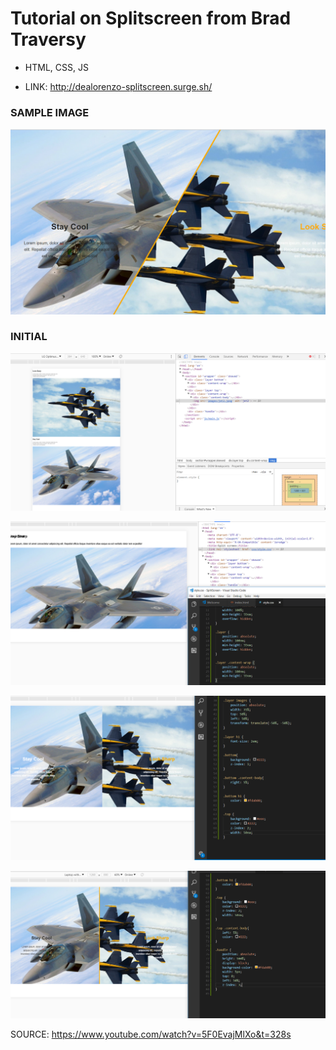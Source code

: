 # Tutorial on Splitscreen from Brad Traversy

* HTML, CSS, JS

* LINK: http://dealorenzo-splitscreen.surge.sh/

### SAMPLE IMAGE
![alt-text](images/final.png)

### INITIAL
![alt-text](images/first.png)



![alt-text](images/second.png)



![alt-text](images/third.png)



![alt-text](images/fourth.png)


SOURCE: https://www.youtube.com/watch?v=5F0EvajMlXo&t=328s
